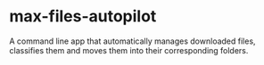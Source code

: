 # max-files-autopilot
A command line app that automatically manages downloaded files, classifies them and moves them into their corresponding folders.
